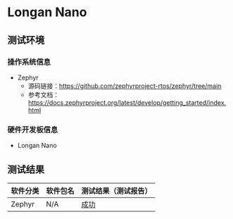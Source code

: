 # Longan Nano

## 测试环境

### 操作系统信息

- Zephyr
    - 源码链接：https://github.com/zephyrproject-rtos/zephyr/tree/main
    - 参考文档：https://docs.zephyrproject.org/latest/develop/getting_started/index.html

### 硬件开发板信息

- Longan Nano

## 测试结果

| 软件分类      | 软件包名      | 测试结果（测试报告） |
|--------------|-------------|------------------|
| Zephyr       | N/A         | [成功][Zephyr]    |

[Zephyr]: ./Zephyr/README.md

